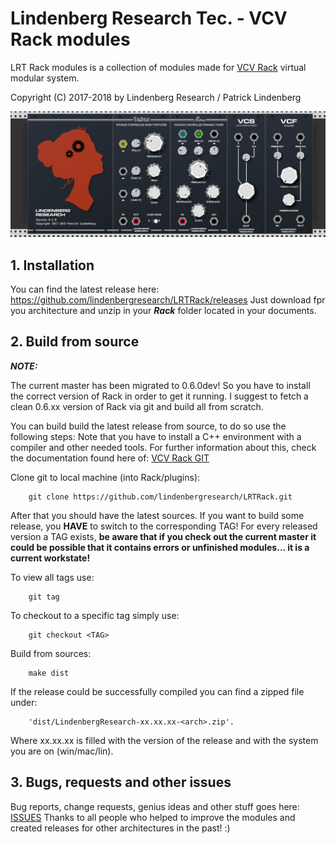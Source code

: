# Lindenberg Research Tec. - VCV Rack modules
LRT Rack modules is a collection of modules made for [VCV Rack](https://vcvrack.com) virtual modular system.

Copyright (C) 2017-2018 by Lindenberg Research / Patrick Lindenberg

![SCREENSHOT](doc/LRTRackModules_0.6.0.png)


## 1. Installation

You can find the latest release here: https://github.com/lindenbergresearch/LRTRack/releases
Just download fpr you architecture and unzip in your _**Rack**_ folder located in your documents.


## 2. Build from source

_**NOTE:**_

The current master has been migrated to 0.6.0dev! So you have to install the correct version
of Rack in order to get it running. I suggest to fetch a clean 0.6.xx version of Rack via git and build
all from scratch.

You can build build the latest release from source, to do so use the following steps:
Note that you have to install a C++ environment with a compiler and other needed tools.
For further information about this, check the documentation found here of: [VCV Rack GIT](https://github.com/VCVRack/Rack)

Clone git to local machine (into Rack/plugins):

        git clone https://github.com/lindenbergresearch/LRTRack.git

After that you should have the latest sources. If you want to build some release, you **HAVE**
to switch to the corresponding TAG! For every released version a TAG exists, **be aware that if you check out the current master it could be
possible that it contains errors or unfinished modules... it is a current workstate!**

To view all tags use:

        git tag

To checkout to a specific tag simply use:

        git checkout <TAG>

Build from sources:

        make dist

If the release could be successfully compiled you can find a zipped file under:

        'dist/LindenbergResearch-xx.xx.xx-<arch>.zip'.

Where xx.xx.xx is filled with the version of the release and <arch> with the system you are on (win/mac/lin).

## 3. Bugs, requests and other issues

Bug reports, change requests, genius ideas and other stuff goes here: [ISSUES](https://github.com/lindenbergresearch/LRTRack/issues)
Thanks to all people who helped to improve the modules and created releases for other architectures in the past! :)


